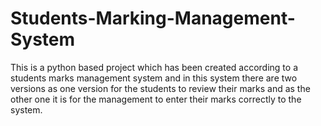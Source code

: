 # Students-Marking-Management-System
This is a python based project which has been created according to a students marks management system and in this system there are two versions as one version for the students to review their marks and as the other one it is for the management to enter their marks correctly to the system.
